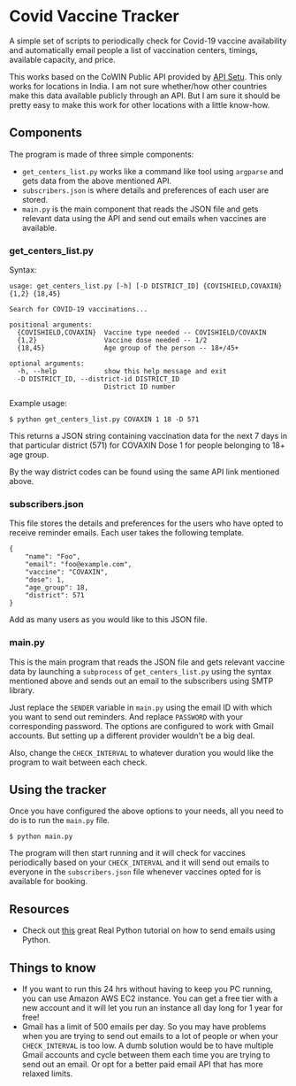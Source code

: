 # Covid Vaccine Tracker
A simple set of scripts to periodically check for Covid-19 vaccine availability and automatically email people a list of vaccination centers, timings, available capacity, and price.

This works based on the CoWIN Public API provided by [API Setu](https://apisetu.gov.in/public/api/cowin). This only works for locations in India. I am not sure whether/how other countries make this data available publicly through an API. But I am sure it should be pretty easy to make this work for other locations with a little know-how. 

## Components
The program is made of three simple components:
 - `get_centers_list.py` works like a command like tool using `argparse` and gets data from the above mentioned API.
 - `subscribers.json` is where details and preferences of each user are stored.
 - `main.py` is the main component that reads the JSON file and gets relevant data using the API and send out emails when vaccines are available.

### get_centers_list.py
Syntax:
```
usage: get_centers_list.py [-h] [-D DISTRICT_ID] {COVISHIELD,COVAXIN} {1,2} {18,45}

Search for COVID-19 vaccinations...

positional arguments:
  {COVISHIELD,COVAXIN}  Vaccine type needed -- COVISHIELD/COVAXIN
  {1,2}                 Vaccine dose needed -- 1/2
  {18,45}               Age group of the person -- 18+/45+

optional arguments:
  -h, --help            show this help message and exit
  -D DISTRICT_ID, --district-id DISTRICT_ID
                        District ID number
```

Example usage:
```
$ python get_centers_list.py COVAXIN 1 18 -D 571
```
This returns a JSON string containing vaccination data for the next 7 days in that particular district (571) for COVAXIN Dose 1 for people belonging to 18+ age group.

By the way district codes can be found using the same API link mentioned above.

### subscribers.json
This file stores the details and preferences for the users who have opted to receive reminder emails. Each user takes the following template.
```
{
    "name": "Foo",
    "email": "foo@example.com",
    "vaccine": "COVAXIN",
    "dose": 1,
    "age_group": 18,
    "district": 571
}
```
Add as many users as you would like to this JSON file.

### main.py
This is the main program that reads the JSON file and gets relevant vaccine data by launching a `subprocess` of `get_centers_list.py` using the syntax mentioned above and sends out an email to the subscribers using SMTP library.

Just replace the `SENDER` variable in `main.py` using the email ID with which you want to send out reminders. And replace `PASSWORD` with your corresponding password. The options are configured to work with Gmail accounts. But setting up a different provider wouldn't be a big deal.

Also, change the `CHECK_INTERVAL` to whatever duration you would like the program to wait between each check.

## Using the tracker
Once you have configured the above options to your needs, all you need to do is to run the `main.py` file.
```
$ python main.py
```
The program will then start running and it will check for vaccines periodically based on your `CHECK_INTERVAL` and it will send out emails to everyone in the `subscribers.json` file whenever vaccines opted for is available for booking.

## Resources
 - Check out [this](https://realpython.com/python-send-email/) great Real Python tutorial on how to send emails using Python.

## Things to know
 - If you want to run this 24 hrs without having to keep you PC running, you can use Amazon AWS EC2 instance. You can get a free tier with a new account and it will let you run an instance all day long for 1 year for free!
 - Gmail has a limit of 500 emails per day. So you may have problems when you are trying to send out emails to a lot of people or when your `CHECK_INTERVAL` is too low. A dumb solution would be to have multiple Gmail accounts and cycle between them each time you are trying to send out an email. Or opt for a better paid email API that has more relaxed limits.
